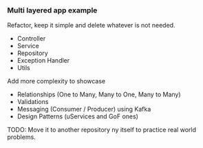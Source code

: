 ### Multi layered app example

Refactor, keep it simple and delete whatever is not needed.

* Controller
* Service
* Repository
* Exception Handler
* Utils

Add more complexity to showcase 
* Relationships (One to Many, Many to One, Many to Many)
* Validations
* Messaging (Consumer / Producer) using Kafka
* Design Patterns (uServices and GoF ones)

TODO: Move it to another repository ny itself to practice real world problems.